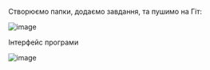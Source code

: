 Створюємо папки, додаємо завдання, та пушимо на Гіт:

![image](https://user-images.githubusercontent.com/85742064/123152445-450dfb00-d46d-11eb-9d88-aae404b4a42d.png)

Інтерфейс програми

![image](https://user-images.githubusercontent.com/85742064/123152666-7b4b7a80-d46d-11eb-9900-bf9a6b18b622.png)
